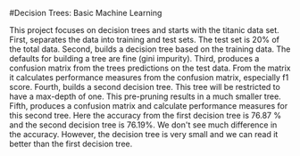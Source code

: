 #Decision Trees: Basic Machine Learning 

This project focuses on decision trees and starts with the titanic data set. 
First, separates the data into training and test sets. The test set is 20% of the total data. 
Second, builds a decision tree based on the training data. The defaults for building a tree are fine (gini impurity). 
Third, produces a confusion matrix from the trees predictions on the test data. From the matrix it calculates performance measures from the confusion matrix, especially f1 score. 
Fourth, builds a second decision tree. This tree will be restricted to have a max-depth of one. This pre-pruning results in a much smaller tree. 
Fifth, produces a confusion matrix and calculate performance measures for this second tree. 
Here the accuracy from the first decision tree is 76.87 % and the second decision tree is 76.19%. We don't see much difference in the accuracy. However, the decision tree is very small and we can read it better than the first decision tree. 
